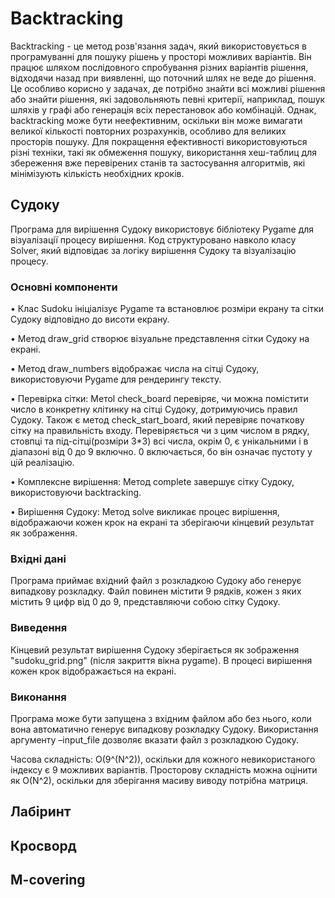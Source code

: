 # Backtracking

Backtracking - це метод розв'язання задач, який використовується в програмуванні для пошуку рішень у просторі можливих варіантів. Він працює шляхом послідовного спробування різних варіантів рішення, відходячи назад при виявленні, що поточний шлях не веде до рішення. Це особливо корисно у задачах, де потрібно знайти всі можливі рішення або знайти рішення, які задовольняють певні критерії, наприклад, пошук шляхів у графі або генерація всіх перестановок або комбінацій.
Однак, backtracking може бути неефективним, оскільки він може вимагати великої кількості повторних розрахунків, особливо для великих просторів пошуку. Для покращення ефективності використовуються різні техніки, такі як обмеження пошуку, використання хеш-таблиц для збереження вже перевірених станів та застосування алгоритмів, які мінімізують кількість необхідних кроків.

## Судоку

Програма для вирішення Судоку використовує бібліотеку Pygame для візуалізації процесу вирішення. Код структуровано навколо класу Solver, який відповідає за логіку вирішення Судоку та візуалізацію процесу.

### Основні компоненти

•	Клас Sudoku ініціалізує Pygame та встановлює розміри екрану та сітки Судоку відповідно до висоти екрану.

•	Метод draw_grid створює візуальне представлення сітки Судоку на екрані.

•	Метод draw_numbers відображає числа на сітці Судоку, використовуючи Pygame для рендерингу тексту.

•	Перевірка сітки: Метоl check_board перевіряє, чи можна помістити число в конкретну клітинку на сітці Судоку, дотримуючись правил Судоку. Також є метод check_start_board, який перевіряє початкову сітку на правильність входу. Перевіряється чи з цим числом в рядку, стовпці та під-сітці(розміри 3*3) всі числа, окрім 0, є унікальними і в діапазоні від 0 до 9 включно. 0 включається, бо він означає пустоту у цій реалізацію.

•	Комплексне вирішення: Метод complete завершує сітку Судоку, використовуючи backtracking.

•	Вирішення Судоку: Метод solve викликає процес вирішення, відображаючи кожен крок на екрані та зберігаючи кінцевий результат як зображення.

### Вхідні дані

Програма приймає вхідний файл з розкладкою Судоку або генерує випадкову розкладку. Файл повинен містити 9 рядків, кожен з яких містить 9 цифр від 0 до 9, представляючи собою сітку Судоку.

### Виведення
Кінцевий результат вирішення Судоку зберігається як зображення "sudoku_grid.png" (після закриття вікна pygame). В процесі вирішення кожен крок відображається на екрані.

### Виконання
Програма може бути запущена з вхідним файлом або без нього, коли вона автоматично генерує випадкову розкладку Судоку. Використання аргументу –input_file дозволяє вказати файл з розкладкою Судоку.

Часова складність: O(9^(N^2)), оскільки для кожного невикористаного індексу є 9 можливих варіантів. Просторову складність можна оцінити як O(N^2), оскільки для зберігання масиву виводу потрібна матриця.

## Лабіринт

## Кросворд

## M-covering
